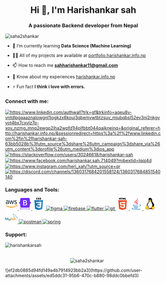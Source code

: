 <h1 align="center">Hi 👋, I'm Harishankar sah</h1>
<h3 align="center">A passionate Backend developer from Nepal</h3>

<p align="left"> <img src="https://komarev.com/ghpvc/?username=saha2shankar&label=Profile%20views&color=0e75b6&style=flat" alt="saha2shankar" /> </p>

- 🌱 I’m currently learning **Data Science (Machine Learning)**

- 👨‍💻 All of my projects are available at [portfolio.harishankar.info.np](portfolio.harishankar.info.np)

- 📫 How to reach me **sahharishankar11@gmail.com**

- 📄 Know about my experiences [harishankar.info.np](harishankar.info.np)

- ⚡ Fun fact **I think i love with errors.**

<h3 align="left">Connect with me:</h3>
<p align="left">
<a href="https://linkedin.com/in/https://www.linkedin.com/authwall?trk=gf&trkinfo=aqeu8v-vntdlpgaaaznalowgnl1jogkzx6kouj3qbemywtbtzsuv_mjubqbsl52ev3ni2nkgvvot4bx7cxvlz7p-xov_nzmg_mnq2ewgp2iha2wpfd1l4plfbbt044qajkneinq=&original_referer=http://harishankar.info.np/&sessionredirect=https%3a%2f%2fwww.linkedin.com%2fin%2fharishankar-sah-63bb5028b%3futm_source%3dshare%26utm_campaign%3dshare_via%26utm_content%3dprofile%26utm_medium%3dios_app" target="blank"><img align="center" src="https://raw.githubusercontent.com/rahuldkjain/github-profile-readme-generator/master/src/images/icons/Social/linked-in-alt.svg" alt="https://www.linkedin.com/authwall?trk=gf&trkinfo=aqeu8v-vntdlpgaaaznalowgnl1jogkzx6kouj3qbemywtbtzsuv_mjubqbsl52ev3ni2nkgvvot4bx7cxvlz7p-xov_nzmg_mnq2ewgp2iha2wpfd1l4plfbbt044qajkneinq=&original_referer=http://harishankar.info.np/&sessionredirect=https%3a%2f%2fwww.linkedin.com%2fin%2fharishankar-sah-63bb5028b%3futm_source%3dshare%26utm_campaign%3dshare_via%26utm_content%3dprofile%26utm_medium%3dios_app" height="30" width="40" /></a>
<a href="https://stackoverflow.com/users/https://stackoverflow.com/users/30246618/harishankar-sah" target="blank"><img align="center" src="https://raw.githubusercontent.com/rahuldkjain/github-profile-readme-generator/master/src/images/icons/Social/stack-overflow.svg" alt="https://stackoverflow.com/users/30246618/harishankar-sah" height="30" width="40" /></a>
<a href="https://fb.com/https://www.facebook.com/harishankar.sah.714049?mibextid=lqqj4d" target="blank"><img align="center" src="https://raw.githubusercontent.com/rahuldkjain/github-profile-readme-generator/master/src/images/icons/Social/facebook.svg" alt="https://www.facebook.com/harishankar.sah.714049?mibextid=lqqj4d" height="30" width="40" /></a>
<a href="https://instagram.com/https://www.instagram.com/heri_xah/?utm_source=qr" target="blank"><img align="center" src="https://raw.githubusercontent.com/rahuldkjain/github-profile-readme-generator/master/src/images/icons/Social/instagram.svg" alt="https://www.instagram.com/heri_xah/?utm_source=qr" height="30" width="40" /></a>
<a href="https://discord.gg/https://discord.com/channels/1360317684201558124/1360317684851540140" target="blank"><img align="center" src="https://raw.githubusercontent.com/rahuldkjain/github-profile-readme-generator/master/src/images/icons/Social/discord.svg" alt="https://discord.com/channels/1360317684201558124/1360317684851540140" height="30" width="40" /></a>
</p>

<h3 align="left">Languages and Tools:</h3>
<p align="left"> <a href="https://aws.amazon.com" target="_blank" rel="noreferrer"> <img src="https://raw.githubusercontent.com/devicons/devicon/master/icons/amazonwebservices/amazonwebservices-original-wordmark.svg" alt="aws" width="40" height="40"/> </a> <a href="https://getbootstrap.com" target="_blank" rel="noreferrer"> <img src="https://raw.githubusercontent.com/devicons/devicon/master/icons/bootstrap/bootstrap-plain-wordmark.svg" alt="bootstrap" width="40" height="40"/> </a> <a href="https://www.w3schools.com/css/" target="_blank" rel="noreferrer"> <img src="https://raw.githubusercontent.com/devicons/devicon/master/icons/css3/css3-original-wordmark.svg" alt="css3" width="40" height="40"/> </a> <a href="https://www.figma.com/" target="_blank" rel="noreferrer"> <img src="https://www.vectorlogo.zone/logos/figma/figma-icon.svg" alt="figma" width="40" height="40"/> </a> <a href="https://firebase.google.com/" target="_blank" rel="noreferrer"> <img src="https://www.vectorlogo.zone/logos/firebase/firebase-icon.svg" alt="firebase" width="40" height="40"/> </a> <a href="https://flutter.dev" target="_blank" rel="noreferrer"> <img src="https://www.vectorlogo.zone/logos/flutterio/flutterio-icon.svg" alt="flutter" width="40" height="40"/> </a> <a href="https://git-scm.com/" target="_blank" rel="noreferrer"> <img src="https://www.vectorlogo.zone/logos/git-scm/git-scm-icon.svg" alt="git" width="40" height="40"/> </a> <a href="https://www.w3.org/html/" target="_blank" rel="noreferrer"> <img src="https://raw.githubusercontent.com/devicons/devicon/master/icons/html5/html5-original-wordmark.svg" alt="html5" width="40" height="40"/> </a> <a href="https://www.java.com" target="_blank" rel="noreferrer"> <img src="https://raw.githubusercontent.com/devicons/devicon/master/icons/java/java-original.svg" alt="java" width="40" height="40"/> </a> <a href="https://www.linux.org/" target="_blank" rel="noreferrer"> <img src="https://raw.githubusercontent.com/devicons/devicon/master/icons/linux/linux-original.svg" alt="linux" width="40" height="40"/> </a> <a href="https://www.mysql.com/" target="_blank" rel="noreferrer"> <img src="https://raw.githubusercontent.com/devicons/devicon/master/icons/mysql/mysql-original-wordmark.svg" alt="mysql" width="40" height="40"/> </a> <a href="https://postman.com" target="_blank" rel="noreferrer"> <img src="https://www.vectorlogo.zone/logos/getpostman/getpostman-icon.svg" alt="postman" width="40" height="40"/> </a> <a href="https://spring.io/" target="_blank" rel="noreferrer"> <img src="https://www.vectorlogo.zone/logos/springio/springio-icon.svg" alt="spring" width="40" height="40"/> </a> </p>

<h3 align="left">Support:</h3>
<p><a href="https://www.buymeacoffee.com/harishankarsah"> <img align="left" src="https://cdn.buymeacoffee.com/buttons/v2/default-yellow.png" height="50" width="210" alt="harishankarsah" /></a></p><br><br>

<p><img align="center" src="https://github-readme-streak-stats.herokuapp.com/?user=saha2shankar&" alt="saha2shankar" /></p>
![ef2db0885d94fd149a4b7914923bb2a3](https://github.com/user-attachments/assets/ed5ddc31-95b6-470c-b880-98ddc0bbefd3)
